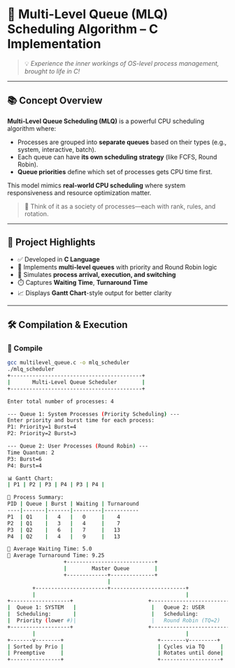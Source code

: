 # 🚀 Multi-Level Queue (MLQ) Scheduling Algorithm – C Implementation

> 💡 *Experience the inner workings of OS-level process management, brought to life in C!*

---

## 📚 Concept Overview

**Multi-Level Queue Scheduling (MLQ)** is a powerful CPU scheduling algorithm where:
- Processes are grouped into **separate queues** based on their types (e.g., system, interactive, batch).
- Each queue can have **its own scheduling strategy** (like FCFS, Round Robin).
- **Queue priorities** define which set of processes gets CPU time first.

This model mimics **real-world CPU scheduling** where system responsiveness and resource optimization matter.

> 🧠 Think of it as a society of processes—each with rank, rules, and rotation.

---

## 🌟 Project Highlights

- ✅ Developed in **C Language**
- 🧭 Implements **multi-level queues** with priority and Round Robin logic
- 🧵 Simulates **process arrival, execution, and switching**
- ⏱️ Captures **Waiting Time**, **Turnaround Time**
- 📈 Displays **Gantt Chart**-style output for better clarity

---

## 🛠️ Compilation & Execution

### 🔧 Compile
```bash
gcc multilevel_queue.c -o mlq_scheduler
./mlq_scheduler
+------------------------------------------+
|       Multi-Level Queue Scheduler        |
+------------------------------------------+

Enter total number of processes: 4

--- Queue 1: System Processes (Priority Scheduling) ---
Enter priority and burst time for each process:
P1: Priority=1 Burst=4
P2: Priority=2 Burst=3

--- Queue 2: User Processes (Round Robin) ---
Time Quantum: 2
P3: Burst=6
P4: Burst=4

📊 Gantt Chart:
| P1 | P2 | P3 | P4 | P3 | P4 |

📄 Process Summary:
PID | Queue | Burst | Waiting | Turnaround
----|-------|-------|---------|-----------
P1  | Q1    |   4   |   0     |    4
P2  | Q1    |   3   |   4     |    7
P3  | Q2    |   6   |   7     |   13
P4  | Q2    |   4   |   9     |   13

📌 Average Waiting Time: 5.0  
📌 Average Turnaround Time: 9.25
                  +----------------------------+
                  |        Master Queue        |
                  +-------------+--------------+
                                |
        +-----------------------+------------------------+
        |                                                |
+-------------------+                        +-------------------------+
|  Queue 1: SYSTEM   |                        |   Queue 2: USER         |
|  Scheduling:       |                        |   Scheduling:           |
|  Priority (lower #)|                        |   Round Robin (TQ=2)    |
+-------------------+                        +-------------------------+
        |                                                |
+-------v--------+                              +--------v---------+
| Sorted by Prio |                              | Cycles via TQ     |
| Preemptive     |                              | Rotates until done|
+----------------+                              +-------------------+



